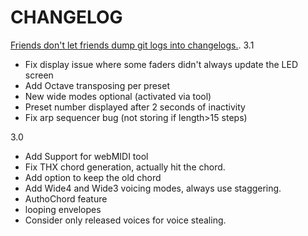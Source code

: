 # CHANGELOG

[Friends don't let friends dump git logs into changelogs.](https://keepachangelog.com/en/1.1.0/).
3.1
- Fix display issue where some faders didn't always update the LED screen
- Add Octave transposing per preset
- New wide modes optional (activated via tool)
- Preset number displayed after 2 seconds of inactivity
- Fix arp sequencer bug (not storing if length>15 steps)

3.0
- Add Support for webMIDI tool
- Fix THX chord generation, actually hit the chord.
- Add option to keep the old chord
- Add Wide4 and Wide3 voicing modes, always use staggering.
- AuthoChord feature
- looping envelopes
- Consider only released voices for voice stealing.
